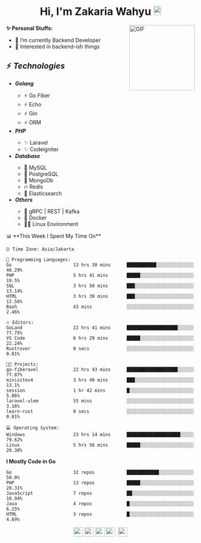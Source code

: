 <h1 align="center">Hi, I'm Zakaria Wahyu <img src="https://github.com/TheDudeThatCode/TheDudeThatCode/blob/master/Assets/Hi.gif" width="20px" height="25px"></h1>

<img align="right" alt="GIF" height="175px" src="https://www.nayakapratama.co.id/wp-content/uploads/2019/07/Website-Maintenance.gif" />

**✨ Personal Stuffs:**
- 🔭 I’m currently Backend Developer
- 🌱 Interested in backend-ish things

<h2>⚡ <i>Technologies</i></h2>
<ul>
<li><strong><i>Golang</i></strong></li>
  <ul>
    <li>⚡ Go Fiber</li>
    <li>⚡ Echo</li>
    <li>⚡ Gin</li>
    <li>⚡ ORM</li>
  </ul>
<li><strong><i>PHP</i></strong></li>
  <ul>
    <li>✨ Laravel</li>
    <li>✨ Codeigniter</li>
  </ul>
<li><strong><i>Database</i></strong></li>
  <ul>
    <li>🐬 MySQL</li>
    <li>🐘 PostgreSQL</li>
    <li>🍃 MongoDb</li>
    <li>🔥 Redis</li>
    <li>🔎 Elasticsearch</li>
  </ul>
  <li><strong><i>Others</i></strong></li>
  <ul>
    <li>💫 gRPC | REST | Kafka</li>
    <li>🐳 Docker</li>
    <li>👨‍💻 Linux Environment</li>
  </ul>
</ul>
<!--START_SECTION:waka-->
📊 **This Week I Spent My Time On** 

```text
⌚︎ Time Zone: Asia/Jakarta

💬 Programming Languages: 
Go                       13 hrs 30 mins      ███████████░░░░░░░░░░░░░░   46.29% 
PHP                      5 hrs 41 mins       █████░░░░░░░░░░░░░░░░░░░░   19.5% 
SQL                      3 hrs 50 mins       ███░░░░░░░░░░░░░░░░░░░░░░   13.14% 
HTML                     3 hrs 39 mins       ███░░░░░░░░░░░░░░░░░░░░░░   12.56% 
Bash                     43 mins             ░░░░░░░░░░░░░░░░░░░░░░░░░   2.46%

🔥 Editors: 
GoLand                   22 hrs 41 mins      ███████████████████░░░░░░   77.75% 
VS Code                  6 hrs 29 mins       █████░░░░░░░░░░░░░░░░░░░░   22.24% 
Rustrover                0 secs              ░░░░░░░░░░░░░░░░░░░░░░░░░   0.01%

🐱‍💻 Projects: 
go-fiberavel             22 hrs 43 mins      ███████████████████░░░░░░   77.87% 
minisitev4               3 hrs 49 mins       ███░░░░░░░░░░░░░░░░░░░░░░   13.1% 
session                  1 hr 42 mins        █░░░░░░░░░░░░░░░░░░░░░░░░   5.86% 
laravel-ulem             55 mins             ░░░░░░░░░░░░░░░░░░░░░░░░░   3.16% 
learn-rust               0 secs              ░░░░░░░░░░░░░░░░░░░░░░░░░   0.01%

💻 Operating System: 
Windows                  23 hrs 14 mins      ████████████████████░░░░░   79.62% 
Linux                    5 hrs 56 mins       █████░░░░░░░░░░░░░░░░░░░░   20.38%

```

**I Mostly Code in Go** 

```text
Go                       32 repos            ████████████░░░░░░░░░░░░░   50.0% 
PHP                      13 repos            █████░░░░░░░░░░░░░░░░░░░░   20.31% 
JavaScript               7 repos             ██░░░░░░░░░░░░░░░░░░░░░░░   10.94% 
Java                     4 repos             █░░░░░░░░░░░░░░░░░░░░░░░░   6.25% 
HTML                     3 repos             █░░░░░░░░░░░░░░░░░░░░░░░░   4.69%

```



<!--END_SECTION:waka-->

<p align="center">
<a href="https://www.linkedin.com/in/zakariawahyu" target="_blank"><img src="https://img.shields.io/badge/linkedin-%230077B5.svg?&style=for-the-badge&logo=linkedin&logoColor=white" height=25></a>
<a href="https://medium.com/@zakariawahyu" target="_blank"><img src="https://img.shields.io/badge/Medium-12100E?style=for-the-badge&logo=medium&logoColor=white" height=25></a>
<a href="https://medium.com/@zakariawahyu" target="_blank"><img src="https://img.shields.io/badge/Portfolio-2300843e?style=for-the-badge&logo=About.me&logoColor=white" height=25></a>
<a href="https://www.twitter.com/_zakariawahyu" target="_blank"><img src="https://img.shields.io/badge/twitter-%231DA1F2.svg?&style=for-the-badge&logo=twitter&logoColor=white" height=25></a> 
<a href="https://www.instagram.com/_zakariawahyu" target="_blank"><img src="https://img.shields.io/badge/instagram-%23E4405F.svg?&style=for-the-badge&logo=instagram&logoColor=white" height=25></a>

